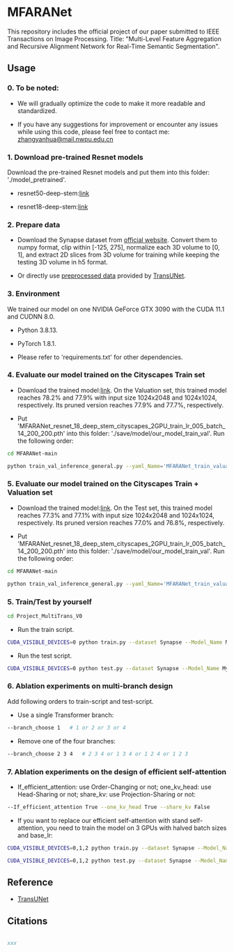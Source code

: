 # MFARANet
This repository includes the official project of our paper submitted to IEEE Transactions on Image Processing. Title: "Multi-Level Feature Aggregation and Recursive Alignment Network for Real-Time Semantic Segmentation".

## Usage

### 0. To be noted:

- We will gradually optimize the code to make it more readable and standardized.

- If you have any suggestions for improvement or encounter any issues while using this code, please feel free to contact me: zhangyanhua@mail.nwpu.edu.cn

### 1. Download pre-trained Resnet models

Download the pre-trained Resnet models and put them into this folder: './model_pretrained'.

- resnet50-deep-stem:[link](https://drive.google.com/file/d/1OktRGqZ15dIyB2YTySLfOVtprerHgbef/view?usp=sharing)

- resnet18-deep-stem:[link](https://drive.google.com/file/d/1q1VBV37acIte0GynoS054BWfwwdx1NiZ/view?usp=sharing)

### 2. Prepare data

- Download the Synapse dataset from [official website](https://www.synapse.org/#!Synapse:syn3193805/wiki/217789). Convert them to numpy format, clip within [-125, 275], normalize each 3D volume to [0, 1], and extract 2D slices from 3D volume for training while keeping the testing 3D volume in h5 format.

- Or directly use [preprocessed data](https://drive.google.com/file/d/1XjHzJageFKFN7Tg-6F2NJz2sj9hSLPK0/view?usp=sharing) provided by [TransUNet](https://github.com/Beckschen/TransUNet).

### 3. Environment

We trained our model on one NVIDIA GeForce GTX 3090 with the CUDA 11.1 and CUDNN 8.0.

- Python 3.8.13.

- PyTorch 1.8.1. 

- Please refer to 'requirements.txt' for other dependencies.

### 4. Evaluate our model trained on the Cityscapes Train set 

- Download the trained model:[link](https://drive.google.com/file/d/1vGLHOW-_ref28PC0LXSyMuW-J6QJRPLB/view?usp=sharing). On the Valuation set, this trained model reaches 78.2% and 77.9% with input size 1024x2048 and 1024x1024, respectively. Its pruned version reaches 77.9% and 77.7%, respectively.

- Put 'MFARANet_resnet_18_deep_stem_cityscapes_2GPU_train_lr_005_batch_14_200_200.pth' into this folder: './save/model/our_model_train_val'. Run the following order:

```bash
cd MFARANet-main
```

```bash
python train_val_inference_general.py --yaml_Name='MFARANet_train_valuation_Basic_Config.yaml' --train_gpu 0 --NAME_model 'MFARANet_resnet_18_deep_stem' --Marker 'Branch_1_2_3_4_Paper_Val' --load_trained_model='./save/model/our_model_train_val/MFARANet_resnet_18_deep_stem_cityscapes_2GPU_train_lr_005_batch_14_200_200.pth'
```

### 5. Evaluate our model trained on the Cityscapes Train + Valuation set 

- Download the trained model:[link](https://drive.google.com/file/d/155ygZ50a6EwGqjm6qEnZ1shGQ9J3TKxn/view?usp=sharing). On the Test set, this trained model reaches 77.3% and 77.1% with input size 1024x2048 and 1024x1024, respectively. Its pruned version reaches 77.0% and 76.8%, respectively.

- Put 'MFARANet_resnet_18_deep_stem_cityscapes_2GPU_train_lr_005_batch_14_200_200.pth' into this folder: './save/model/our_model_train_val'. Run the following order:

```bash
cd MFARANet-main
```

```bash
python train_val_inference_general.py --yaml_Name='MFARANet_train_valuation_Basic_Config.yaml' --train_gpu 0 --NAME_model 'MFARANet_resnet_18_deep_stem' --Marker 'Branch_1_2_3_4_Paper_Val' --load_trained_model='./save/model/our_model_train_val/MFARANet_resnet_18_deep_stem_cityscapes_2GPU_train_lr_005_batch_14_200_200.pth'
```

### 5. Train/Test by yourself

```bash
cd Project_MultiTrans_V0
```

- Run the train script.

```bash
CUDA_VISIBLE_DEVICES=0 python train.py --dataset Synapse --Model_Name My_MultiTrans_V0 --branch_in_channels 128 256 512 512 1024 --branch_out_channels 256 --branch_key_channels 8 16 32 64 128 --branch_choose 1 2 3 4 --seed 1294
```

- Run the test script.

```bash
CUDA_VISIBLE_DEVICES=0 python test.py --dataset Synapse --Model_Name My_MultiTrans_V0 --branch_in_channels 128 256 512 512 1024 --branch_out_channels 256 --branch_key_channels 8 16 32 64 128 --branch_choose 1 2 3 4 --seed 1294
```

### 6. Ablation experiments on multi-branch design

Add following orders to train-script and test-script.

- Use a single Transformer branch:

```bash
--branch_choose 1   # 1 or 2 or 3 or 4
```

- Remove one of the four branches:

```bash
--branch_choose 2 3 4   # 2 3 4 or 1 3 4 or 1 2 4 or 1 2 3 
```
### 7. Ablation experiments on the design of efficient self-attention

- If_efficient_attention: use Order-Changing or not; one_kv_head: use Head-Sharing or not; share_kv: use Projection-Sharing or not:

```bash
--If_efficient_attention True --one_kv_head True --share_kv False   
```

- If you want to replace our efficient self-attention with stand self-attention, you need to train the model on 3 GPUs with halved batch sizes and base_lr:

```bash
CUDA_VISIBLE_DEVICES=0,1,2 python train.py --dataset Synapse --Model_Name My_MultiTrans_V0 --branch_in_channels 128 256 512 512 1024 --branch_out_channels 256 --branch_key_channels 8 16 32 64 128 --branch_choose 1 2 3 4 --If_efficient_attention False --n_gpu 3 --batch_size 4 --base_lr 0.005 --seed 1294
```

```bash
CUDA_VISIBLE_DEVICES=0,1,2 python test.py --dataset Synapse --Model_Name My_MultiTrans_V0 --branch_in_channels 128 256 512 512 1024 --branch_out_channels 256 --branch_key_channels 8 16 32 64 128 --branch_choose 1 2 3 4 --If_efficient_attention False --n_gpu 3 --batch_size 4 --base_lr 0.005 --seed 1294
```

## Reference
* [TransUNet](https://github.com/Beckschen/TransUNet)

## Citations

```bibtex

xxx

```
